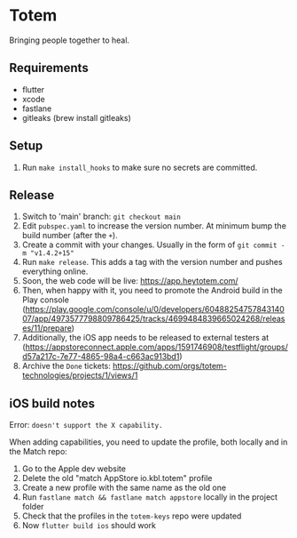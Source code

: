 # Totem
Bringing people together to heal.

## Requirements
- flutter
- xcode
- fastlane
- gitleaks (brew install gitleaks)

## Setup
1. Run `make install_hooks` to make sure no secrets are committed.

## Release

1. Switch to 'main' branch: `git checkout main`
1. Edit `pubspec.yaml` to increase the version number. At minimum bump the build number (after the `+`).
1. Create a commit with your changes. Usually in the form of `git commit -m "v1.4.2+15"`
1. Run `make release`. This adds a tag with the version number and pushes everything online.
1. Soon, the web code will be live: https://app.heytotem.com/
1. Then, when happy with it, you need to promote the Android build in the Play console (https://play.google.com/console/u/0/developers/6048825475784314007/app/4973577798809786425/tracks/4699484839665024268/releases/11/prepare)
1. Additionally, the iOS app needs to be released to external testers at (https://appstoreconnect.apple.com/apps/1591746908/testflight/groups/d57a217c-7e77-4865-98a4-c663ac913bd1)
1. Archive the `Done` tickets: https://github.com/orgs/totem-technologies/projects/1/views/1

## iOS build notes

Error: `doesn't support the X capability.`

When adding capabilities, you need to update the profile, both locally and in the Match repo:

1. Go to the Apple dev website
1. Delete the old "match AppStore io.kbl.totem" profile
1. Create a new profile with the same name as the old one
1. Run `fastlane match && fastlane match appstore` locally in the project folder
1. Check that the profiles in the `totem-keys` repo were updated
1. Now `flutter build ios` should work
